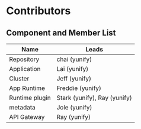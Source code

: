 # Contributors

## Component and Member List

| Name | Leads |
|------|-------|
| Repository | chai (yunify) |
| Application | Lai (yunify) |
| Cluster | Jeff (yunify) |
| App Runtime | Freddie (yunify) |
| Runtime plugin | Stark (yunify), Ray (yunify) |
| metadata | Jole (yunify) |
| API Gateway | Ray (yunify) |
